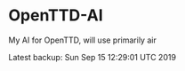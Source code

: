 # OpenTTD-AI
My AI for OpenTTD, will use primarily air

Latest backup: Sun Sep 15 12:29:01 UTC 2019
